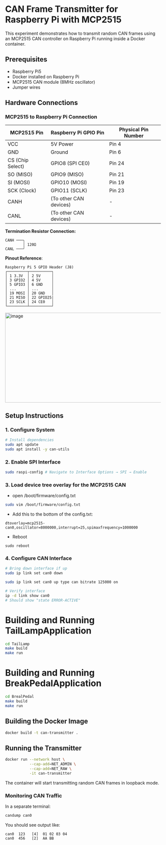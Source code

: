 # CAN Frame Transmitter for Raspberry Pi with MCP2515

This experiment demonstrates how to transmit random CAN frames using an MCP2515 CAN controller on Raspberry Pi running inside a Docker container.

## Prerequisites

-   Raspberry Pi5
-   Docker installed on Raspberry Pi
-   MCP2515 CAN module (8MHz oscillator)
-   Jumper wires

## Hardware Connections

### MCP2515 to Raspberry Pi Connection

| MCP2515 Pin      | Raspberry Pi GPIO Pin  | Physical Pin Number |
| ---------------- | ---------------------- | ------------------- |
| VCC              | 5V Power               | Pin 4               |
| GND              | Ground                 | Pin 6               |
| CS (Chip Select) | GPIO8 (SPI CE0)        | Pin 24              |
| SO (MISO)        | GPIO9 (MISO)           | Pin 21              |
| SI (MOSI)        | GPIO10 (MOSI)          | Pin 19              |
| SCK (Clock)      | GPIO11 (SCLK)          | Pin 23              |
| CANH             | (To other CAN devices) | -                   |
| CANL             | (To other CAN devices) | -                   |

**Termination Resistor Connection:**

```
CANH ───╮
        │ 120Ω
CANL ───╯
```

**Pinout Reference**:

```text
Raspberry Pi 5 GPIO Header (J8)
┌─────────┬──────────┐
│ 1 3.3V  │ 2 5V     │
│ 3 GPIO2 │ 4 5V     │
│ 5 GPIO3 │ 6 GND    │
│ ...     │ ...      │
│ 19 MOSI │ 20 GND   │
│ 21 MISO │ 22 GPIO25|
│ 23 SCLK │ 24 CE0   │
└─────────┴──────────┘
```

<img width="755" height="290" alt="image" src="https://github.com/user-attachments/assets/a4e79c99-5acb-4d67-821c-59051e3cc6b4" />

## Setup Instructions

### 1. Configure System

```bash
# Install dependencies
sudo apt update
sudo apt install -y can-utils
```

### 2. Enable SPI Interface

```bash
sudo raspi-config # Navigate to Interface Options → SPI → Enable
```

### 3. Load device tree overlay for the MCP2515 CAN

-   open /boot/firmware/config.txt

```bash
sudo vim /boot/firmware/config.txt
```

-   Add this to the bottom of the config.txt:

```text
dtoverlay=mcp2515-can0,oscillator=8000000,interrupt=25,spimaxfrequency=1000000
```

-   Reboot

```
sudo reboot
```

### 4. Configure CAN Interface

```bash
# Bring down interface if up
sudo ip link set can0 down

sudo ip link set can0 up type can bitrate 125000 on

# Verify interface
ip -d link show can0
# Should show "state ERROR-ACTIVE"
```

# Building and Running TailLampApplication

```bash
cd TailLamp
make build
make run
```

# Building and Running BreakPedalApplication

```bash
cd BrealPedal
make build
make run
```

## Building the Docker Image

```bash
docker build -t can-transmitter .
```

## Running the Transmitter

```bash
docker run --network host \
           --cap-add=NET_ADMIN \
           --cap-add=NET_RAW \
           -it can-transmitter
```

The container will start transmitting random CAN frames in loopback mode.

### Monitoring CAN Traffic

In a separate terminal:

```bash
candump can0
```

You should see output like:

```
can0  123   [4]  01 02 03 04
can0  456   [2]  AA BB
```
